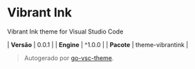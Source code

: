 # Vibrant Ink

Vibrant Ink theme for Visual Studio Code

| **Versão** | 0.0.1 |
| **Engine** | ^1.0.0 |
| **Pacote** | theme-vibrantink |

> Autogerado por [go-vsc-theme](https://github.com/natalbu/go-vsc-theme).
